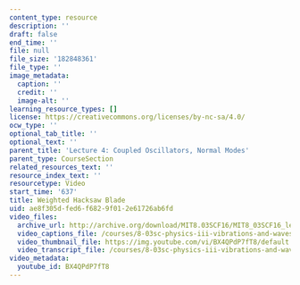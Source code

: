 ```yaml
---
content_type: resource
description: ''
draft: false
end_time: ''
file: null
file_size: '182848361'
file_type: ''
image_metadata:
  caption: ''
  credit: ''
  image-alt: ''
learning_resource_types: []
license: https://creativecommons.org/licenses/by-nc-sa/4.0/
ocw_type: ''
optional_tab_title: ''
optional_text: ''
parent_title: 'Lecture 4: Coupled Oscillators, Normal Modes'
parent_type: CourseSection
related_resources_text: ''
resource_index_text: ''
resourcetype: Video
start_time: '637'
title: Weighted Hacksaw Blade
uid: ae8f305d-fed6-f682-9f01-2e61726ab6fd
video_files:
  archive_url: http://archive.org/download/MIT8.03SCF16/MIT8_03SCF16_lec04_300k.mp4
  video_captions_file: /courses/8-03sc-physics-iii-vibrations-and-waves-fall-2016/b1280e47fa135464803bd7353e986605_BX4QPdP7fT8.vtt
  video_thumbnail_file: https://img.youtube.com/vi/BX4QPdP7fT8/default.jpg
  video_transcript_file: /courses/8-03sc-physics-iii-vibrations-and-waves-fall-2016/de261e0c165f5e63f65534a0ac934eca_BX4QPdP7fT8.pdf
video_metadata:
  youtube_id: BX4QPdP7fT8
---
```

